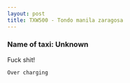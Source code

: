 ```yaml
---
layout: post
title: TXW500 - Tondo manila zaragosa
---
```


### Name of taxi: Unknown

Fuck shit! 

```Over charging```
